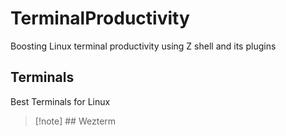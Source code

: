 # TerminalProductivity
Boosting Linux terminal productivity using Z shell and its plugins


## Terminals

Best Terminals for Linux

>[!note] ## Wezterm




